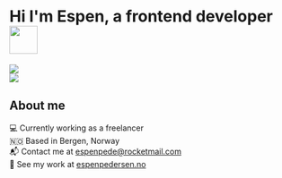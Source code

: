 # Hi I'm Espen, a frontend developer <img src="https://media.giphy.com/media/WFZvB7VIXBgiz3oDXE/giphy.gif" width="50">

<a href="https://www.linkedin.com/in/espen-holm-pedersen-0a36a315a/">
  <img src="https://img.shields.io/badge/LinkedIn-blue?logo=linkedin&logoColor=white&style=for-the-badge">
</a></br>
<a href="mailto:espenpede@rocketmail.com">
  <img src="https://img.shields.io/badge/Contact Me-red">
</a>

## About me

💻 Currently working as a freelancer </br>
🇳🇴 Based in Bergen, Norway </br>
📬 Contact me at <a href="mailto:espenpede@rocketmail.com">espenpede@rocketmail.com</a></br>
🎯 See my work at <a href="https://www.espenpedersen.no">espenpedersen.no</a></br>
